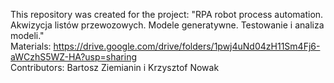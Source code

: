 This repository was created for the project:
"RPA robot process automation. Akwizycja listów przewozowych. 
Modele generatywne. Testowanie i analiza modeli." </br>
Materials: https://drive.google.com/drive/folders/1pwj4uNd04zH11Sm4Fj6-aWCzhS5WZ-HA?usp=sharing </br>
Contributors: Bartosz Ziemianin i Krzysztof Nowak </br>
